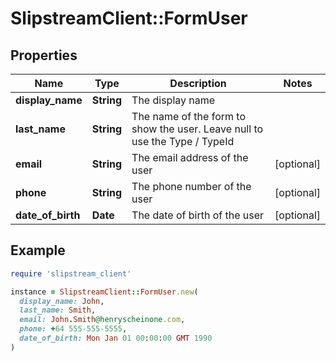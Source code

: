 # SlipstreamClient::FormUser

## Properties

| Name | Type | Description | Notes |
| ---- | ---- | ----------- | ----- |
| **display_name** | **String** | The display name |  |
| **last_name** | **String** | The name of the form to show the user. Leave null to use the Type / TypeId |  |
| **email** | **String** | The email address of the user | [optional] |
| **phone** | **String** | The phone number of the user | [optional] |
| **date_of_birth** | **Date** | The date of birth of the user | [optional] |

## Example

```ruby
require 'slipstream_client'

instance = SlipstreamClient::FormUser.new(
  display_name: John,
  last_name: Smith,
  email: John.Smith@henryscheinone.com,
  phone: +64 555-555-5555,
  date_of_birth: Mon Jan 01 00:00:00 GMT 1990
)
```

